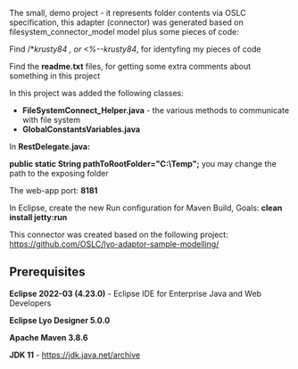 The small, demo project - it represents folder contents via OSLC specification, this adapter (connector) was generated based on filesystem_connector_model model
plus some pieces of code:

Find  /***krusty84* , or <%--krusty84*, for identyfing my pieces of code

Find the **readme.txt** files, for getting some extra comments about something in this project

In this project was added the following classes:
- **FileSystemConnect_Helper.java** - the various methods to communicate with file system
- **GlobalConstantsVariables.java**

In **RestDelegate.java:**

**public static String pathToRootFolder="C:\\Temp";**
you may change the path to the exposing folder

The web-app port: **8181**

In Eclipse, create the new Run configuration for Maven Build, Goals: **clean install jetty:run**

This connector was created based on the following project:
https://github.com/OSLC/lyo-adaptor-sample-modelling/

## Prerequisites

**Eclipse 2022-03 (4.23.0)** - Eclipse IDE for Enterprise Java and Web Developers

**Eclipse Lyo Designer 5.0.0**

**Apache Maven 3.8.6**

**JDK 11** - https://jdk.java.net/archive
